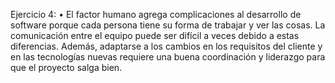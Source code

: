 Ejercicio 4:
•	El factor humano agrega complicaciones al desarrollo de software porque cada persona tiene su forma de trabajar y ver las cosas. La comunicación entre el equipo puede ser difícil a veces debido a estas diferencias. Además, adaptarse a los cambios en los requisitos del cliente y en las tecnologías nuevas requiere una buena coordinación y liderazgo para que el proyecto salga bien.